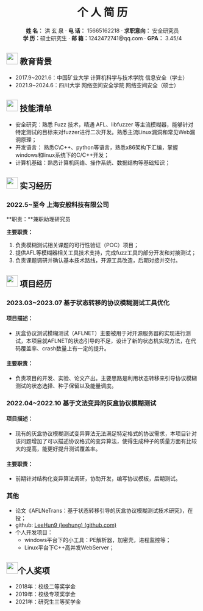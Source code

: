 <center>
     <h1>个 人 简 历</h1>
     <div>
         <span>
             <b>姓  名：</b> 洪 玄 泉  
         </span>
         ·           
         <span>
             <b>电  话：</b> 15665162218
         </span>
         ·      
         <span>
             <b>求职意向：</b> 安全研究员
         </span>
         <br>
         <span>
             <b>学  历：</b>硕士研究生
         </span>
         ·     
         <span>
             <b>邮  箱：</b>1242472741@qq.com
         </span>
         ·       
         <span>
             <b>GPA：</b> 3.45/4
         </span>
     </div>
 </center>


## <img src="assets/graduation-cap-solid.svg" width="30px"> 教育背景

- 2017.9~2021.6：中国矿业大学               计算机科学与技术学院                    信息安全（学士）
- 2021.9~2024.6：四川大学                       网络空间安全学院                            网络空间安全（硕士）

## <img src="assets/tools-solid.svg" width="30px"> 技能清单

- 安全研究：熟悉 Fuzz 技术，精通 AFL、libfuzzer 等主流模糊器，能够针对特定测试的目标来对fuzzer进行二次开发。熟悉主流Linux漏洞和常见Web漏洞原理；
- 开发语言： 熟悉C\C++、python等语言，熟悉x86架构下汇编，掌握windows和linux系统下的C/C++开发；
- 计算机基础：熟悉计算机网络、操作系统、数据结构等基础知识；

## <img src="assets/briefcase-solid.svg" width="30px"> 实习经历

### 2022.5~至今						      上海安般科技有限公司

**职责：**兼职助理研究员

**主要职责：**

1. 负责模糊测试相关课题的可行性验证（POC）项目；
2. 提供AFL等模糊器相关工具技术支持，完成fuzz工具的部分开发和对接测试；
3. 负责课题调研并确认基本技术路线，开源工具改造，后期对接并交付。

## <img src="assets/project-diagram-solid.svg" width="30px"> 项目经历

### 2023.03~2023.07			          基于状态转移的协议模糊测试工具优化

#### **项目描述：**

- 灰盒协议测试模糊测试（AFLNET）主要被用于对开源服务器的实现进行测试，本项目就AFLNET的状态引导的不足，设计了新的状态机实现方法，在代码覆盖率、crash数量上有一定的提升。

#### **主要职责：**

- 负责项目的开发、实验、论文产出。主要思路是利用状态转移来引导协议模糊测试的状态选择、种子保留以及能量调度。

### 2022.04~2022.10			           基于文法变异的灰盒协议模糊测试

#### **项目描述：**

- 现有的灰盒协议模糊测试变异算法无法满足特定格式的协议需求，本项目针对该问题增加了可以描述协议格式的变异算法，使得生成种子的质量方面有比较大的提高，能更好提升测试覆盖率。

#### **主要职责：**

- 前期针对结构化变异算法调研，协助开发，编写协议模板，后期测试。

### 其他

- 论文《AFLNeTrans：基于状态转移引导的灰盒协议模糊测试技术研究》，在投；
- github: [LeeHun9 (leehung) (github.com)](https://github.com/LeeHun9)
- 个人开发项目：
  - windows平台下的小工具：PE解析器，加密壳，进程监控等；
  - Linux平台下C++高并发WebServer；

## <img src="assets/project-diagram-solid.svg" width="30px">个人奖项

- 2018年：校级二等奖学金
- 2019年：校级专项奖学金
- 2021年：研究生三等奖学金
